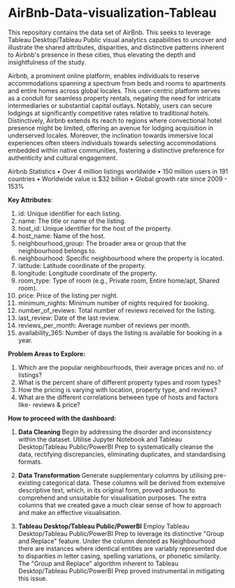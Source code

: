 # AirBnb-Data-visualization-Tableau
This repository contains the data set of AirBnb. This seeks to leverage Tableau Desktop/Tableau Public visual analytics capabilities to uncover and illustrate the shared attributes, disparities, and distinctive patterns inherent to Airbnb's presence in these cities, thus elevating the depth and insightfulness of the study.

Airbnb, a prominent online platform, enables individuals to reserve accommodations spanning a spectrum from beds and rooms to apartments and entire homes across global locales. This user-centric platform serves as a conduit for seamless property rentals, negating the need for intricate intermediaries or substantial capital outlays. Notably, users can secure lodgings at significantly competitive rates relative to traditional hotels. Distinctively, Airbnb extends its reach to regions where convectional hotel presence might be limited, offering an avenue for lodging acquisition in underserved locales. Moreover, the inclination towards immersive local experiences often steers individuals towards selecting accommodations embedded within native communities, fostering a distinctive preference for authenticity and cultural engagement.

Airbnb Statistics • Over 4 million listings worldwide • 150 million users in 191 countries • Worldwide value is $32 billion • Global growth rate since 2009 - 153%

**Key Attributes**:

1. id: Unique identifier for each listing.
2. name: The title or name of the listing.
3. host_id: Unique identifier for the host of the property.
4. host_name: Name of the host.
5. neighbourhood_group: The broader area or group that the neighbourhood belongs to.
6. neighbourhood: Specific neighbourhood where the property is located.
7. latitude: Latitude coordinate of the property.
8. longitude: Longitude coordinate of the property.
9. room_type: Type of room (e.g., Private room, Entire home/apt, Shared room).
10. price: Price of the listing per night.
11. minimum_nights: Minimum number of nights required for booking.
12. number_of_reviews: Total number of reviews received for the listing.
13. last_review: Date of the last review.
14. reviews_per_month: Average number of reviews per month.
15. availability_365: Number of days the listing is available for booking in a year.

**Problem Areas to Explore:**

1. Which are the popular neighbourhoods, their average prices and no. of listings?
2. What is the percent share of different property types and room types?
3. How the pricing is varying with location, property type, and reviews?
4. What are the different correlations between type of hosts and factors like- reviews & price?

**How to proceed with the dashboard:**

1. **Data Cleaning**
Begin by addressing the disorder and inconsistency within the dataset. Utilise Jupyter Notebook and Tableau Desktop/Tableau Public/PowerBI Prep to systematically cleanse the data, rectifying discrepancies, eliminating duplicates, and standardising formats.

2. **Data Transformation**
Generate supplementary columns by utilising pre-existing categorical data. These columns will be derived from extensive descriptive text, which, in its original form, proved arduous to comprehend and unsuitable for visualisation purposes. The extra columns that we created gave a much clear sense of how to approach and make an effective visualisation.

3. **Tableau Desktop/Tableau Public/PowerBI**
Employ Tableau Desktop/Tableau Public/PowerBI Prep to leverage its distinctive "Group and Replace" feature. Under the column denoted as Neighbourhood there are instances where identical entities are variably represented due to disparities in letter casing, spelling variations, or phonetic similarity. The "Group and Replace" algorithm inherent to Tableau Desktop/Tableau Public/PowerBI Prep proved instrumental in mitigating this issue.
